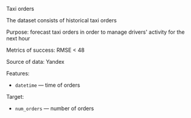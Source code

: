 Taxi orders

The dataset consists of historical taxi orders

Purpose: forecast taxi orders in order to manage drivers' activity for the next hour

Metrics of success: RMSE < 48

Source of data: Yandex

Features: 
- `datetime` — time of orders


Target: 
- `num_orders` — number of orders
